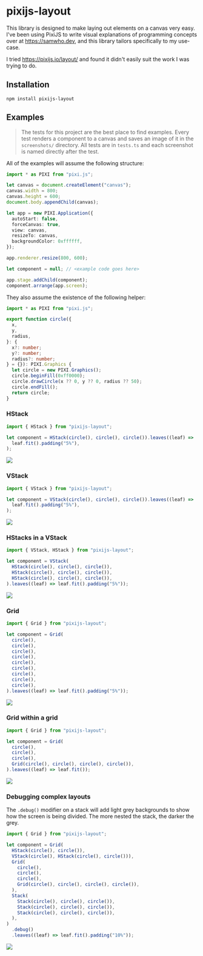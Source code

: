 # pixijs-layout

This library is designed to make laying out elements on a canvas very easy.
I've been using PixiJS to write visual explanations of programming concepts
over at <https://samwho.dev>, and this library tailors specifically to my
use-case.

I tried <https://pixijs.io/layout/> and found it didn't easily suit the work
I was trying to do.

## Installation

```
npm install pixijs-layout
```

## Examples

> The tests for this project are the best place to find examples. Every test renders a component to a canvas and saves an image of it in the `screenshots/` directory. All tests are in `tests.ts` and each screenshot is named directly after the test.

All of the examples will assume the following structure:

```typescript
import * as PIXI from "pixi.js";

let canvas = document.createElement("canvas");
canvas.width = 800;
canvas.height = 600;
document.body.appendChild(canvas);

let app = new PIXI.Application({
  autoStart: false,
  forceCanvas: true,
  view: canvas,
  resizeTo: canvas,
  backgroundColor: 0xffffff,
});

app.renderer.resize(800, 600);

let component = null; // <example code goes here>

app.stage.addChild(component);
component.arrange(app.screen);
```

They also assume the existence of the following helper:

```typescript
import * as PIXI from "pixi.js";

export function circle({
  x,
  y,
  radius,
}: {
  x?: number;
  y?: number;
  radius?: number;
} = {}): PIXI.Graphics {
  let circle = new PIXI.Graphics();
  circle.beginFill(0xff0000);
  circle.drawCircle(x ?? 0, y ?? 0, radius ?? 50);
  circle.endFill();
  return circle;
}
```

### HStack

```typescript
import { HStack } from "pixijs-layout";

let component = HStack(circle(), circle(), circle()).leaves((leaf) =>
  leaf.fit().padding("5%"),
);
```

![](screenshots/1x3-circles.png)

### VStack

```typescript
import { VStack } from "pixijs-layout";

let component = VStack(circle(), circle(), circle()).leaves((leaf) =>
  leaf.fit().padding("5%"),
);
```

![](screenshots/3x1-circles.png)

### HStacks in a VStack

```typescript
import { VStack, HStack } from "pixijs-layout";

let component = VStack(
  HStack(circle(), circle(), circle()),
  HStack(circle(), circle(), circle()),
  HStack(circle(), circle(), circle()),
).leaves((leaf) => leaf.fit().padding("5%"));
```

![](screenshots/3x3-circles.png)

### Grid

```typescript
import { Grid } from "pixijs-layout";

let component = Grid(
  circle(),
  circle(),
  circle(),
  circle(),
  circle(),
  circle(),
  circle(),
  circle(),
  circle(),
).leaves((leaf) => leaf.fit().padding("5%"));
```

![](screenshots/3x3-circles-grid.png)

### Grid within a grid

```typescript
import { Grid } from "pixijs-layout";

let component = Grid(
  circle(),
  circle(),
  circle(),
  Grid(circle(), circle(), circle(), circle()),
).leaves((leaf) => leaf.fit());
```

![](screenshots/4x4-grid-in-grid.png)

### Debugging complex layouts

The `.debug()` modifier on a stack will add light grey backgrounds to show how
the screen is being divided. The more nested the stack, the darker the grey.

```typescript
import { Grid } from "pixijs-layout";

let component = Grid(
  HStack(circle(), circle()),
  VStack(circle(), HStack(circle(), circle())),
  Grid(
    circle(),
    circle(),
    circle(),
    Grid(circle(), circle(), circle(), circle()),
  ),
  Stack(
    Stack(circle(), circle(), circle()),
    Stack(circle(), circle(), circle()),
    Stack(circle(), circle(), circle()),
  ),
)
  .debug()
  .leaves((leaf) => leaf.fit().padding("10%"));
```

![](screenshots/complex-debug.png)
